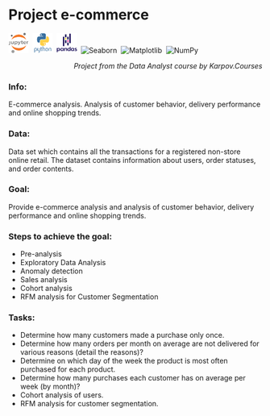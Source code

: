 # Project e-commerce

<div>
  <img src="https://github.com/devicons/devicon/blob/master/icons/jupyter/jupyter-original-wordmark.svg" title="Jupyter" alt="Jupyter" width="40" height="40"/>&nbsp;
  <img src="https://github.com/devicons/devicon/blob/master/icons/python/python-original-wordmark.svg" title="Python" alt="Python" width="40" height="40"/>&nbsp;
  <img src="https://github.com/devicons/devicon/blob/master/icons/pandas/pandas-original-wordmark.svg" title="Pandas" alt="Pandas" width="40" height="40"/>&nbsp;
  <img src="https://user-images.githubusercontent.com/315810/92159303-30d41100-edfb-11ea-8107-1c5352202571.png" title="Seaborn" alt="Seaborn" width="40" height="40"/>&nbsp;
  <img src="https://upload.wikimedia.org/wikipedia/commons/8/84/Matplotlib_icon.svg" title="Matplotlib" alt="Matplotlib" width="40" height="40"/>&nbsp;
  <img src="https://user-images.githubusercontent.com/67586773/105040771-43887300-5a88-11eb-9f01-bee100b9ef22.png" title=NumPy" alt="NumPy" width="40" height="40"/>
</div>

<p align="right"><i>Project from the Data Analyst course by Karpov.Courses</i></p>

### Info:
E-commerce analysis. Analysis of customer behavior, delivery performance and online shopping trends.

### Data:
Data set which contains all the transactions for a registered non-store online retail. The dataset contains information about users, order statuses, and order contents.

### Goal:
Provide e-commerce analysis and analysis of customer behavior, delivery performance and online shopping trends.

### Steps to achieve the goal:
- Pre-analysis
- Exploratory Data Analysis
- Anomaly detection
- Sales analysis
- Cohort analysis
- RFM analysis for Customer Segmentation

### Tasks:
- Determine how many customers made a purchase only once.
- Determine how many orders per month on average are not delivered for various reasons (detail the reasons)?
- Determine on which day of the week the product is most often purchased for each product.
- Determine how many purchases each customer has on average per week (by month)?
- Cohort analysis of users.
- RFM analysis for customer segmentation.



